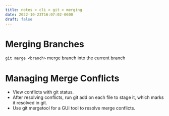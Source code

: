 ```yaml
---
title: notes > cli > git > merging
date: 2022-10-23T16:07:02-0600
draft: false
---
```

# Merging Branches
`git merge <branch>` merge branch into the current branch

# Managing Merge Conflicts
- View conflicts with git status.  
- After resolving conflicts, run git add on each file to stage it, which marks it resolved in git.  
- Use git mergetool for a GUI tool to resolve merge conflicts.  
